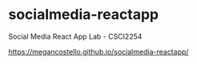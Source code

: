 # socialmedia-reactapp
Social Media React App Lab - CSCI2254

https://megancostello.github.io/socialmedia-reactapp/
